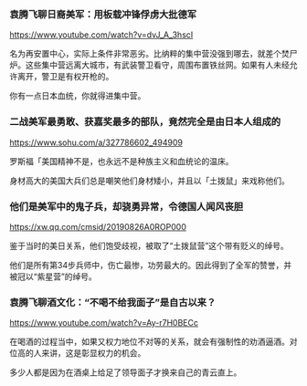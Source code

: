 ### 袁腾飞聊日裔美军：用板载冲锋俘虏大批德军
https://www.youtube.com/watch?v=dvJ_A_3hscI

名为再安置中心，实际上条件非常恶劣。比纳粹的集中营没强到哪去，就差个焚尸炉。这些集中营远离大城市，有武装警卫看守，周围布置铁丝网。如果有人未经允许离开，警卫是有权开枪的。

你有一点日本血统，你就得进集中营。

### 二战美军最勇敢、获嘉奖最多的部队，竟然完全是由日本人组成的
https://www.sohu.com/a/327786602_494909

罗斯福「美国精神不是，也永远不是种族主义和血统论的温床。

身材高大的美国大兵们总是嘲笑他们身材矮小，并且以「土拨鼠」来戏称他们。

### 他们是美军中的鬼子兵，却骁勇异常，令德国人闻风丧胆
https://xw.qq.com/cmsid/20190826A0ROP000

鉴于当时的美日关系，他们饱受歧视，被取了“土拨鼠营”这个带有贬义的绰号。

他们是所有第34步兵师中，伤亡最惨，功劳最大的。因此得到了全军的赞誉，并被冠以“紫星营”的绰号。

### 袁腾飞聊酒文化：“不喝不给我面子”是自古以来？
https://www.youtube.com/watch?v=Ay-r7H0BECc

在喝酒的过程当中，如果又权力地位不对等的关系，就会有强制性的劝酒逼酒。对位高的人来讲，这是彰显权力的机会。

多少人都是因为在酒桌上给足了领导面子才换来自己的青云直上。
